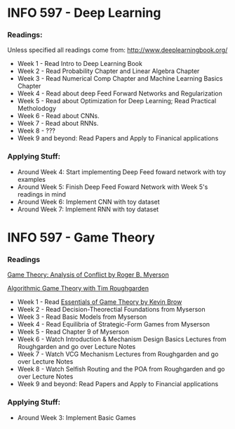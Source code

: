 

# INFO 597 - Deep Learning
### Readings:
Unless specified all readings come from: http://www.deeplearningbook.org/
- Week 1 - Read Intro to Deep Learning Book 
- Week 2 - Read Probability Chapter and Linear Algebra Chapter
- Week 3 - Read Numerical Comp Chapter and Machine Learning Basics Chapter
- Week 4 - Read about deep Feed Forward Networks and Regularization
- Week 5 - Read about Optimization for Deep Learning; Read Practical Metholodogy
- Week 6 - Read about CNNs.
- Week 7 - Read about RNNs.
- Week 8 - ???
- Week 9 and beyond: Read Papers and Apply to Finanical applications

### Applying Stuff:
- Around Week 4: Start implementing Deep Feed foward network with toy examples
- Around Week 5: Finish Deep Feed Foward Network with Week 5's readings in mind
- Around Week 6: Implement CNN with toy dataset
- Around Week 7: Implement RNN with toy dataset

# INFO 597 - Game Theory
### Readings
[Game Theory: Analysis of Conflict by Roger B. Myerson](https://www.amazon.com/Game-Theory-Analysis-Roger-Myerson/dp/0674341163/ref=sr_1_sc_1?ie=UTF8&qid=1496361608&sr=8-1-spell&keywords=game+theory+myserson)

[Algorithmic Game Theory with Tim Roughgarden](http://theory.stanford.edu/~tim/f13/f13.html)

- Week 1 - Read [Essentials of Game Theory by Kevin Brow](http://physics.ujep.cz/~jskvor/KVM/TeorieHer/shoham.pdf)
- Week 2 - Read Decision-Theorectial Foundations from Myserson
- Week 3 - Read Basic Models from Myserson
- Week 4 - Read Equilibria of Strategic-Form Games from Myserson
- Week 5 - Read Chapter 9 of Myserson
- Week 6 - Watch Introduction & Mechanism Design Basics Lectures from Roughgarden and go over Lecture Notes 
- Week 7 - Watch VCG Mechanism Lectures from Roughgarden and go over Lecture Notes
- Week 8 - Watch Selfish Routing and the POA from Roughgarden and go over Lecture Notes
- Week 9 and beyond: Read Papers and Apply to Financial applications

### Applying Stuff:
- Around Week 3: Implement Basic Games
